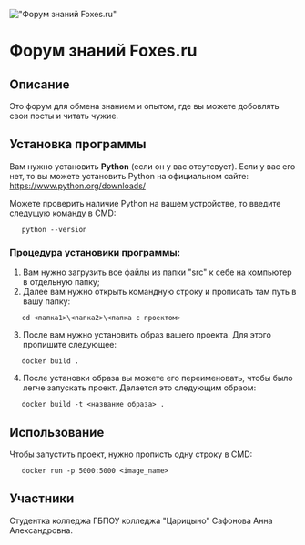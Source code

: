 !["Форум знаний Foxes.ru"](src/static/pictures/fox.png)
# Форум знаний Foxes.ru
 ## Описание
 
 Это форум для обмена знанием и опытом, где вы можете добовлять свои посты и читать чужие.

## Установка программы
 Вам нужно установить **Python** (если он у вас отсутсвует). Если у вас его нет, то вы можете установить Python на официальном сайте: https://www.python.org/downloads/

Можете проверить наличие Python на вашем устройстве, то введите следущую команду в CMD:

 ```
    python --version
 ```
 
 ### Процедура установики программы:

 1. Вам нужно загрузить все файлы из папки "src" к себе на компьютер в отдельную папку;
 2. Далее вам нужно открыть командную строку и прописать там путь в вашу папку:
 ```
    cd <папка1>\<папка2>\<папка с проектом>
 ```
 3. После вам нужно установить образ вашего проекта. Для этого пропишите следующее:
 ```
    docker build .
 ```
 4. После установки образа вы можете его переименовать, чтобы было легче запускать проект. Делается это следующим обраом:
 ```
    docker build -t <название образа> .
 ```

 ## Использование
 Чтобы запустить проект, нужно прописть одну строку в CMD:
 ```
    docker run -p 5000:5000 <image_name>
 ```
 ## Участники
 Студентка колледжа ГБПОУ колледжа "Царицыно" Сафонова Анна Александровна.

